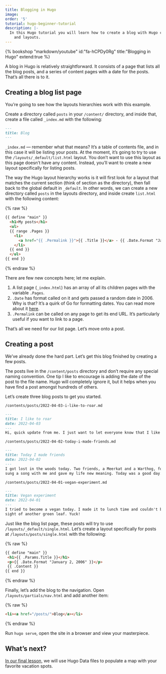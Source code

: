 ```yaml
---
title: Blogging in Hugo
image: 
order: '5'
tutorial: hugo-beginner-tutorial
description: |-
  In this Hugo tutorial you will learn how to create a blog with Hugo content
    and layouts.
---
```


{% bookshop "markdown/youtube" id:"fa-hCPDy0Rg" title:"Blogging in Hugo" extend:true %}

A blog in Hugo is relatively straightforward. It consists of a page that lists all the blog posts, and a series of content pages with a date for the posts. That’s all there is to it.

## Creating a blog list page

You’re going to see how the layouts hierarchies work with this example.

Create a directory called `posts` in your `/content/` directory, and inside that, create a file called `_index.md` with the following:

```markdown
---
title: Blog
---
```

`_index.md` — remember what that means? It’s a table of contents file, and in this case it will be listing your posts. At the moment, it’s going to try to use the `/layouts/_default/list.html` layout. You don’t want to use this layout as this page doesn’t have any content. Instead, you’ll want to create a new layout specifically for listing posts.

The way the Hugo layout hierarchy works is it will first look for a layout that matches the current section (think of section as the directory), then fall back to the global default in `_default`. In other words, we can create a new directory called `posts` in the layouts directory, and inside create `list.html` with the following content:

{% raw %}
```markdown
{{ define "main" }}
  <h1>My posts</h1>
  <ul>
  {{ range .Pages }}
    <li>
      <a href="{{ .Permalink }}">{{ .Title }}</a> - {{ .Date.Format "January 2, 2006" }}
    </li>
  {{ end }}
  </ul>
{{ end }}
```
{% endraw %}

There are few new concepts here; let me explain.

1. A list page (`_index.html`) has an array of all its children pages with the variable `.Pages`.
2. `.Date` has format called on it and gets passed a random date in 2006. Why is that? It’s a quirk of Go for formatting dates. You can read more about it [here](https://gohugo.io/functions/format/#gos-layout-string).
3. `.Permalink` can be called on any page to get its end URL. It’s particularly useful if you want to link to a page.

That’s all we need for our list page. Let’s move onto a post.

## Creating a post

We’ve already done the hard part. Let’s get this blog finished by creating a few posts.

The posts live in the `/content/posts` directory and don’t require any special naming convention. One tip I like to encourage is adding the date of the post to the file name. Hugo will completely ignore it, but it helps when you have find a post amongst hundreds of others.

Let’s create three blog posts to get you started.

`/contents/posts/2022-04-03-i-like-to-roar.md`

```markdown
---
title: I like to roar
date: 2022-04-03
---
Hi, quick update from me. I just want to let everyone know that I like roaring.

```

`/contents/posts/2022-04-02-today-i-made-friends.md`

```markdown
---
title: Today I made friends
date: 2022-04-02
---
I got lost in the woods today. Two friends, a Meerkat and a Warthog, found me,
sung a song with me and gave my life new meaning. Today was a good day.
```

`/contents/posts/2022-04-01-vegan-experiment.md`

```markdown
---
title: Vegan experiment
date: 2022-04-01
---
I tried to become a vegan today. I made it to lunch time and couldn't bear the 
sight of another green leaf. Yuck!
```

Just like the blog list page, these posts will try to use `/layouts/_default/single.html`. Let’s create a layout specifically for posts at `/layouts/posts/single.html` with the following:

{% raw %}
 ```html
{{ define "main" }}
  <h1>{{ .Params.Title }}</h1>
  <p>{{ .Date.Format "January 2, 2006" }}</p>
  {{ .Content }}
{{ end }}
```
{% endraw %}

Finally, let’s add the blog to the navigation. Open `/layouts/partials/nav.html` and add another item:

{% raw %}
 ```html
<li><a href="/posts/">Blog</a></li>
```
{% endraw %}

Run `hugo serve`, open the site in a browser and view your masterpiece.

## What’s next?

[In our final lesson](/community/learn/hugo-beginner-tutorial/using-data-in-hugo/), we will use Hugo Data files to populate a map with your favorite vacation spots.
